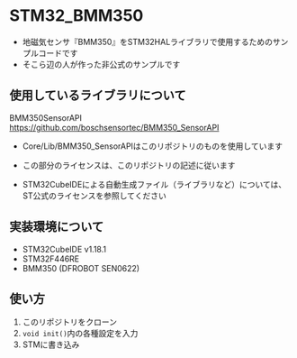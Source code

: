 # STM32_BMM350

- 地磁気センサ『BMM350』をSTM32HALライブラリで使用するためのサンプルコードです
- そこら辺の人が作った非公式のサンプルです 

## 使用しているライブラリについて

BMM350SensorAPI
https://github.com/boschsensortec/BMM350_SensorAPI

- Core/Lib/BMM350_SensorAPIはこのリポジトリのものを使用しています
- この部分のライセンスは、このリポジトリの記述に従います

- STM32CubeIDEによる自動生成ファイル（ライブラリなど）については、ST公式のライセンスを参照してください

## 実装環境について

- STM32CubeIDE v1.18.1
- STM32F446RE
- BMM350 (DFROBOT SEN0622)

## 使い方

1. このリポジトリをクローン
2. ```void init()```内の各種設定を入力
3. STMに書き込み

